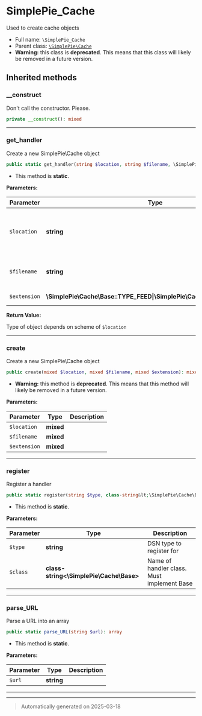 
# SimplePie_Cache

Used to create cache objects



* Full name: `\SimplePie_Cache`
* Parent class: [`\SimplePie\Cache`](./SimplePie/Cache.md)
* **Warning:** this class is **deprecated**. This means that this class will likely be removed in a future version.






## Inherited methods


### __construct

Don't call the constructor. Please.

```php
private __construct(): mixed
```












***

### get_handler

Create a new SimplePie\Cache object

```php
public static get_handler(string $location, string $filename, \SimplePie\Cache\Base::TYPE_FEED|\SimplePie\Cache\Base::TYPE_IMAGE $extension): \SimplePie\Cache\Base
```



* This method is **static**.




**Parameters:**

| Parameter | Type | Description |
|-----------|------|-------------|
| `$location` | **string** | URL location (scheme is used to determine handler) |
| `$filename` | **string** | Unique identifier for cache object |
| `$extension` | **\SimplePie\Cache\Base::TYPE_FEED&#124;\SimplePie\Cache\Base::TYPE_IMAGE** | &#039;spi&#039; or &#039;spc&#039; |


**Return Value:**

Type of object depends on scheme of `$location`




***

### create

Create a new SimplePie\Cache object

```php
public create(mixed $location, mixed $filename, mixed $extension): mixed
```






* **Warning:** this method is **deprecated**. This means that this method will likely be removed in a future version.



**Parameters:**

| Parameter | Type | Description |
|-----------|------|-------------|
| `$location` | **mixed** |  |
| `$filename` | **mixed** |  |
| `$extension` | **mixed** |  |





***

### register

Register a handler

```php
public static register(string $type, class-string&lt;\SimplePie\Cache\Base&gt; $class): mixed
```



* This method is **static**.




**Parameters:**

| Parameter | Type | Description |
|-----------|------|-------------|
| `$type` | **string** | DSN type to register for |
| `$class` | **class-string<\SimplePie\Cache\Base>** | Name of handler class. Must implement Base |





***

### parse_URL

Parse a URL into an array

```php
public static parse_URL(string $url): array
```



* This method is **static**.




**Parameters:**

| Parameter | Type | Description |
|-----------|------|-------------|
| `$url` | **string** |  |





***


***
> Automatically generated on 2025-03-18
